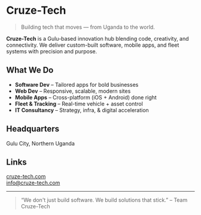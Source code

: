 #  Cruze-Tech

> Building tech that moves — from Uganda to the world.

**Cruze-Tech** is a Gulu-based innovation hub blending code, creativity, and connectivity. We deliver custom-built software, mobile apps, and fleet systems with precision and purpose.

##  What We Do

-  **Software Dev** – Tailored apps for bold businesses  
-  **Web Dev** – Responsive, scalable, modern sites  
-  **Mobile Apps** – Cross-platform (iOS + Android) done right  
-  **Fleet & Tracking** – Real-time vehicle + asset control  
-  **IT Consultancy** – Strategy, infra, & digital acceleration

##  Headquarters
Gulu City, Northern Uganda

##  Links
 [cruze-tech.com](https://cruze-tech.com)  
 [info@cruze-tech.com](mailto:kubomu@cruze-tech.com)

---

> “We don't just build software. We build solutions that stick.” – Team Cruze-Tech
